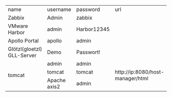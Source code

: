 <table>
	<tr>
		<td>name</td>
		<td>username</td>
		<td>password</td>
		<td>url</td>
	</tr>
	<tr>
		<td>Zabbix</td>
		<td>Admin</td>
		<td>zabbix</td>
		<td></td>
	</tr>
	<tr>
		<td>VMware Harbor</td>
		<td>admin</td>
		<td>Harbor12345</td>
		<td></td>
	</tr>
	<tr>
		<td>Apollo Portal</td>
		<td>apollo</td>
		<td>admin</td>
		<td></td>
	</tr>
	<tr>
		<td>Glötzl(gloetzl) GLL-Server</td>
		<td>Demo</td>
		<td>Passwort!</td>
		<td></td>
	</tr>
	<tr>
		<td rowspan="3">tomcat</td>
		<td>admin</td>
		<td>admin</td>
		<td rowspan="3">http://ip:8080/host-manager/html</td>
	</tr>
	<tr>
		<td>tomcat</td>
		<td>tomcat</td>
	</tr>
	<tr>
		<td>Apache axis2</td>
		<td>admin</td>
		<td>axis2</td>
		<td>/axis2/axis2-admin/welcome</td>
	</tr>
</table>
